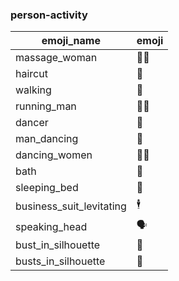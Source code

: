 ### person-activity 

|emoji_name|emoji|
|---|---|
|massage_woman|:massage_woman:|
|haircut|:haircut:|
|walking|:walking:|
|running_man|:running_man:|
|dancer|:dancer:|
|man_dancing|:man_dancing:|
|dancing_women|:dancing_women:|
|bath|:bath:|
|sleeping_bed|:sleeping_bed:|
|business_suit_levitating|:business_suit_levitating:|
|speaking_head|:speaking_head:|
|bust_in_silhouette|:bust_in_silhouette:|
|busts_in_silhouette|:busts_in_silhouette:|
